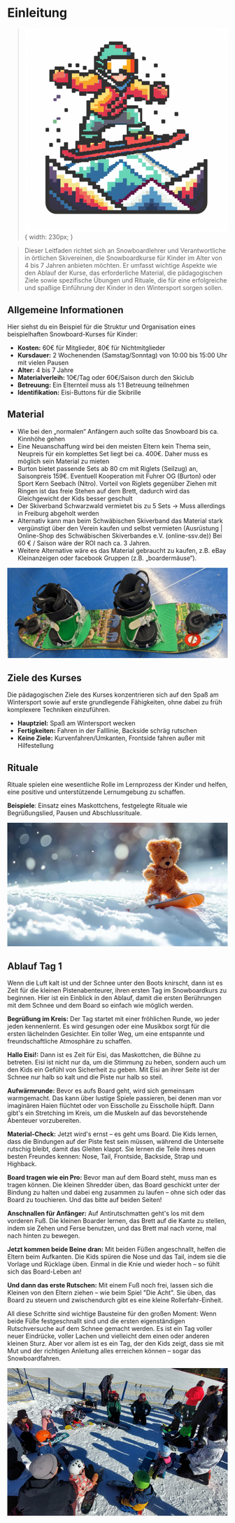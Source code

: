 # Einleitung

<div class="grid" markdown>

> ![logo_snowboardkidis](images/logo_snowboardkidis.png){ width: 230px; }

> Dieser Leitfaden richtet sich an Snowboardlehrer und Verantwortliche in örtlichen Skivereinen, die Snowboardkurse für Kinder im Alter von 4 bis 7 Jahren anbieten möchten. Er umfasst wichtige Aspekte wie den Ablauf der Kurse, das erforderliche Material, die pädagogischen Ziele sowie spezifische Übungen und Rituale, die für eine erfolgreiche und spaßige Einführung der Kinder in den Wintersport sorgen sollen.

</div>

## Allgemeine Informationen

Hier siehst du ein Beispiel für die Struktur und Organisation eines beispielhaften Snowboard-Kurses für Kinder:

- **Kosten:** 60€ für Mitglieder, 80€ für Nichtmitglieder
- **Kursdauer:** 2 Wochenenden (Samstag/Sonntag) von 10:00 bis 15:00 Uhr mit vielen Pausen
- **Alter:** 4 bis 7 Jahre
- **Materialverleih:** 10€/Tag oder 60€/Saison durch den Skiclub
- **Betreuung:** Ein Elternteil muss als 1:1 Betreuung teilnehmen
- **Identifikation:** Eisi-Buttons für die Skibrille

## Material

-	Wie bei den „normalen“ Anfängern auch sollte das Snowboard bis ca. Kinnhöhe gehen
-	Eine Neuanschaffung wird bei den meisten Eltern kein Thema sein, Neupreis für ein komplettes Set liegt bei ca. 400€. Daher muss es möglich sein Material zu mieten
-	Burton bietet passende Sets ab 80 cm mit Riglets (Seilzug) an, Saisonpreis 159€. Eventuell Kooperation mit Fuhrer OG (Burton) oder Sport Kern Seebach (Nitro). Vorteil von Riglets gegenüber Ziehen mit Ringen ist das freie Stehen auf dem Brett, dadurch wird das Gleichgewicht der Kids besser geschult
-	Der Skiverband Schwarzwald vermietet bis zu 5 Sets → Muss allerdings in Freiburg abgeholt werden
-	Alternativ kann man beim Schwäbischen Skiverband das Material stark vergünstigt über den Verein kaufen und selbst vermieten (Ausrüstung | Online-Shop des Schwäbischen Skiverbandes e.V. (online-ssv.de)) Bei 60 € / Saison wäre der ROI nach ca. 3 Jahren.
-	Weitere Alternative wäre es das Material gebraucht zu kaufen, z.B. eBay Kleinanzeigen oder facebook Gruppen (z.B. „boardermäuse“).

![Beispiel für ein Snowboard mit Riglets](images/image1.png)

## Ziele des Kurses

Die pädagogischen Ziele des Kurses konzentrieren sich auf den Spaß am Wintersport sowie auf erste grundlegende Fähigkeiten, ohne dabei zu früh komplexere Techniken einzuführen.

- **Hauptziel:** Spaß am Wintersport wecken
- **Fertigkeiten:** Fahren in der Falllinie, Backside schräg rutschen
- **Keine Ziele:** Kurvenfahren/Umkanten, Frontside fahren außer mit Hilfestellung

## Rituale

Rituale spielen eine wesentliche Rolle im Lernprozess der Kinder und helfen, eine positive und unterstützende Lernumgebung zu schaffen.

**Beispiele**: Einsatz eines Maskottchens, festgelegte Rituale wie Begrüßungslied, Pausen und Abschlussrituale.

![Beispiel für Maskottchen](images/koenfabi_a_small_teddy_bear_on_a_snowboard_is_standing_in_the_s_bb110d26-4690-49f6-8514-3fcbc9a0ab3a.png)

## Ablauf Tag 1

Wenn die Luft kalt ist und der Schnee unter den Boots knirscht, dann ist es Zeit für die kleinen Pistenabenteurer, ihren ersten Tag im Snowboardkurs zu beginnen. Hier ist ein Einblick in den Ablauf, damit die ersten Berührungen mit dem Schnee und dem Board so einfach wie möglich werden.

**Begrüßung im Kreis:** Der Tag startet mit einer fröhlichen Runde, wo jeder jeden kennenlernt. Es wird gesungen oder eine Musikbox sorgt für die ersten lächelnden Gesichter. Ein toller Weg, um eine entspannte und freundschaftliche Atmosphäre zu schaffen.

**Hallo Eisi!:** Dann ist es Zeit für Eisi, das Maskottchen, die Bühne zu betreten. Eisi ist nicht nur da, um die Stimmung zu heben, sondern auch um den Kids ein Gefühl von Sicherheit zu geben. Mit Eisi an ihrer Seite ist der Schnee nur halb so kalt und die Piste nur halb so steil.

**Aufwärmrunde:** Bevor es aufs Board geht, wird sich gemeinsam warmgemacht. Das kann über lustige Spiele passieren, bei denen man vor imaginären Haien flüchtet oder von Eisscholle zu Eisscholle hüpft. Dann gibt's ein Stretching im Kreis, um die Muskeln auf das bevorstehende Abenteuer vorzubereiten.

**Material-Check:** Jetzt wird's ernst – es geht ums Board. Die Kids lernen, dass die Bindungen auf der Piste fest sein müssen, während die Unterseite rutschig bleibt, damit das Gleiten klappt. Sie lernen die Teile ihres neuen besten Freundes kennen: Nose, Tail, Frontside, Backside, Strap und Highback.

**Board tragen wie ein Pro:** Bevor man auf dem Board steht, muss man es tragen können. Die kleinen Shredder üben, das Board geschickt unter der Bindung zu halten und dabei eng zusammen zu laufen – ohne sich oder das Board zu touchieren. Und das bitte auf beiden Seiten!

**Anschnallen für Anfänger:** Auf Antirutschmatten geht's los mit dem vorderen Fuß. Die kleinen Boarder lernen, das Brett auf die Kante zu stellen, indem sie Zehen und Ferse benutzen, und das Brett mal nach vorne, mal nach hinten zu bewegen.

**Jetzt kommen beide Beine dran:** Mit beiden Füßen angeschnallt, helfen die Eltern beim Aufkanten. Die Kids spüren die Nose und das Tail, indem sie die Vorlage und Rücklage üben. Einmal in die Knie und wieder hoch – so fühlt sich das Board-Leben an!

**Und dann das erste Rutschen:** Mit einem Fuß noch frei, lassen sich die Kleinen von den Eltern ziehen – wie beim Spiel "Die Acht". Sie üben, das Board zu steuern und zwischendurch gibt es eine kleine Rollerfahr-Einheit.

All diese Schritte sind wichtige Bausteine für den großen Moment: Wenn beide Füße festgeschnallt sind und die ersten eigenständigen Rutschversuche auf dem Schnee gemacht werden. Es ist ein Tag voller neuer Eindrücke, voller Lachen und vielleicht dem einen oder anderen kleinen Sturz. Aber vor allem ist es ein Tag, der den Kids zeigt, dass sie mit Mut und der richtigen Anleitung alles erreichen können – sogar das Snowboardfahren.

![Kreisbildung](images/image3.png)
